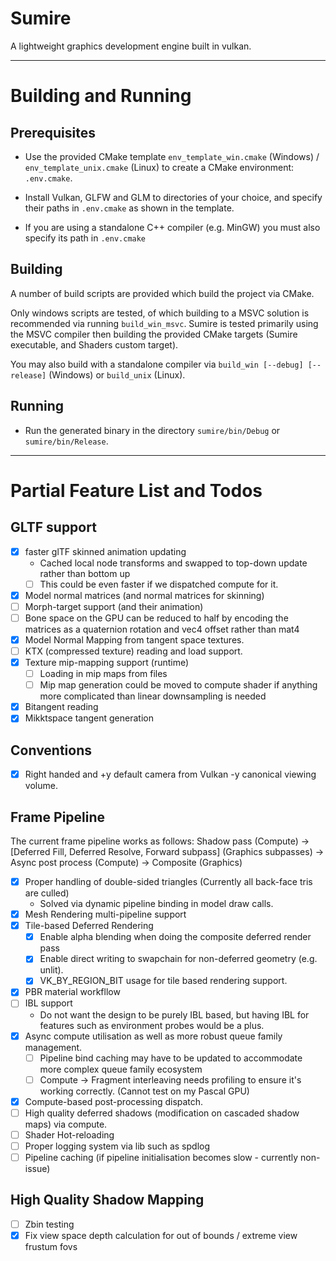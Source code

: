 # Sumire

A lightweight graphics development engine built in vulkan.

---

# Building and Running

## Prerequisites

- Use the provided CMake template `env_template_win.cmake` (Windows) / `env_template_unix.cmake` (Linux) to create a CMake environment: `.env.cmake`.

- Install Vulkan, GLFW and GLM to directories of your choice, and specify their paths in `.env.cmake` as shown
in the template.

- If you are using a standalone C++ compiler (e.g. MinGW) you must also specify its path in `.env.cmake`

## Building
A number of build scripts are provided which build the project via CMake. 

Only windows scripts are tested, of which building to a MSVC solution is recommended via running `build_win_msvc`. Sumire is tested primarily using the MSVC compiler then building the provided CMake targets (Sumire executable, and Shaders custom target).

You may also build with a standalone compiler 
via `build_win [--debug] [--release]` (Windows) or `build_unix` (Linux).

## Running
- Run the generated binary in the directory `sumire/bin/Debug` or `sumire/bin/Release`.

---

# Partial Feature List and Todos

## GLTF support
- [X] faster glTF skinned animation updating
    - Cached local node transforms and swapped to top-down update rather than bottom up
    - [ ] This could be even faster if we dispatched compute for it.
- [X] Model normal matrices (and normal matrices for skinning)
- [ ] Morph-target support (and their animation)
- [ ] Bone space on the GPU can be reduced to half by encoding the matrices as a quaternion rotation and vec4 offset rather than mat4
- [X] Model Normal Mapping from tangent space textures.
- [ ] KTX (compressed texture) reading and load support.
- [X] Texture mip-mapping support (runtime)
    - [ ] Loading in mip maps from files
    - [ ] Mip map generation could be moved to compute shader if anything more complicated than linear downsampling is needed
- [X] Bitangent reading
- [X] Mikktspace tangent generation

## Conventions
- [X] Right handed and +y default camera from Vulkan -y canonical viewing volume.

## Frame Pipeline
The current frame pipeline works as follows:
Shadow pass (Compute) -> [Deferred Fill, Deferred Resolve, Forward subpass] (Graphics subpasses) -> Async post process (Compute) -> Composite (Graphics)

- [X] Proper handling of double-sided triangles (Currently all back-face tris are culled)
    - Solved via dynamic pipeline binding in model draw calls.
- [X] Mesh Rendering multi-pipeline support
- [X] Tile-based Deferred Rendering
    - [X] Enable alpha blending when doing the composite deferred render pass
    - [X] Enable direct writing to swapchain for non-deferred geometry (e.g. unlit).
    - [X] VK_BY_REGION_BIT usage for tile based rendering support.
- [X] PBR material workfllow
- [ ] IBL support
    - Do not want the design to be purely IBL based, but having IBL for features such as environment probes would be a plus.
- [X] Async compute utilisation as well as more robust queue family management.
    - [ ] Pipeline bind caching may have to be updated to accommodate more complex queue family ecosystem
    - [ ] Compute -> Fragment interleaving needs profiling to ensure it's working correctly. (Cannot test on my Pascal GPU)
- [X] Compute-based post-processing dispatch.
- [ ] High quality deferred shadows (modification on cascaded shadow maps) via compute.
- [ ] Shader Hot-reloading
- [ ] Proper logging system via lib such as spdlog
- [ ] Pipeline caching (if pipeline initialisation becomes slow - currently non-issue)

## High Quality Shadow Mapping
- [ ] Zbin testing
- [X] Fix view space depth calculation for out of bounds / extreme view frustum fovs
